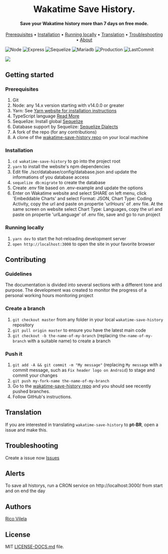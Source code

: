 <h1 align="center">
	Wakatime Save History.
</h1>

<h4 align="center">Save your Wakatime history more than 7 days on free mode.</h4>

<p align="center">
  <a href="#prerequisites">Prerequisites</a> • <a href="#installation">Installation</a> • <a href="#running-locally">Running locally</a> • <a href="#translation">Translation</a> • <a href="#troubleshooting">Troubleshooting</a> • <a href="#about">About</a>
</p>

<p>

![Node](https://img.shields.io/badge/node-14.17.1-brightgreen) ![Express](https://img.shields.io/badge/express-4.17.1-yellow) ![Sequelize](https://img.shields.io/badge/sequelize-6.6.2-informational) ![Mariadb](https://img.shields.io/badge/mariadb-10.3.27-9cf) ![Production](https://img.shields.io/badge/production-60%25-orange) ![LastCommit](https://img.shields.io/badge/last%20commit-Jul-blue)

<img src="https://visitor-badge.glitch.me/badge?page_id=ricovilela.wakatime-save-history" />

</p>

## Getting started

### Prerequisites

1. Git
1. Node: any 14.x version starting with v14.0.0 or greater
1. Yarn: See [Yarn website for installation instructions](https://yarnpkg.com/lang/en/docs/install/)
1. TypeScript language [Read More](https://www.typescriptlang.org/)
1. Sequelize: Install global [Sequelize](https://sequelize.org/)
1. Database support by Sequelize: [Sequelize Dialects](https://sequelize.org/master/manual/dialect-specific-things.html#underlying-connector-libraries)
1. A fork of the repo (for any contributions)
1. A clone of the [wakatime-save-history repo](https://github.com/ricovilela/wakatime-save-history) on your local machine

### Installation

1. `cd wakatime-save-history` to go into the project root
1. `yarn` to install the website's npm dependencies
1. Edit file ./scr/database/config/database.json and update the informations of you database access
1. `sequelize db:migrate` to create the database
1. Create .env file based on .env-example and update the options
1. Enter on Wakatime website and select SHARE on left menu, click 'Embeddable Charts' and select Format: JSON, Chart Type: Coding Activity, copy the url and paste on propertie 'urlHours' of .env file. At the same screen on website select Chart Type: Languages, copy the url and paste on propertie 'urlLanguage' of .env file, save and go to run project

### Running locally

1. `yarn dev` to start the hot-reloading development server
1. `open http://localhost:3000` to open the site in your favorite browser

## Contributing

### Guidelines

The documentation is divided into several sections with a different tone and purpose. The development was created to monitor the progress of a personal working hours monitoring project

### Create a branch

1. `git checkout master` from any folder in your local `wakatime-save-history` repository
1. `git pull origin master` to ensure you have the latest main code
1. `git checkout -b the-name-of-my-branch` (replacing `the-name-of-my-branch` with a suitable name) to create a branch

### Push it

1. `git add -A && git commit -m "My message"` (replacing `My message` with a commit message, such as `Fix header logo on Android`) to stage and commit your changes
1. `git push my-fork-name the-name-of-my-branch`
1. Go to the [wakatime-save-history repo](https://github.com/ricovilela/wakatime-save-history) and you should see recently pushed branches.
1. Follow GitHub's instructions.

## Translation

If you are interested in translating `wakatime-save-history` to **pt-BR**, open a issue and make this.

## Troubleshooting

Create a issue now [Issues](https://github.com/ricovilela/wakatime-save-history/issues)

## Alerts

To save all historys, run a CRON service on http://localhost:3000/ from start and on end the day

## Authors

<a href="https://github.com/ricovilela">Rico Vilela</a>

## License
MIT [LICENSE-DOCS.md](https://github.com/ricovilela/wakatime-save-history/blob/master/LICENSE) file.
